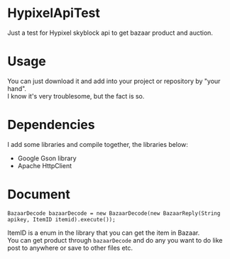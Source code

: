 # HypixelApiTest
Just a test for Hypixel skyblock api to get bazaar product and auction.

# Usage
You can just download it and add into your project or repository by "your hand".  
I know it's very troublesome, but the fact is so.

# Dependencies
I add some libraries and compile together, the libraries below:
 * Google Gson library
 * Apache HttpClient

# Document
    BazaarDecode bazaarDecode = new BazaarDecode(new BazaarReply(String apikey, ItemID itemid).execute());
ItemID is a enum in the library that you can get the item in Bazaar.  
You can get product through <code>bazaarDecode</code> and do any you want to do like post to anywhere or save to other files etc.
